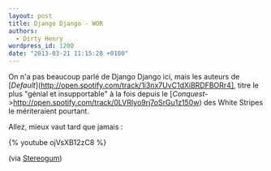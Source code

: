 ```yaml
---
layout: post
title: Django Django - WOR
authors:
  - Dirty Henry
wordpress_id: 1200
date: "2013-03-21 11:15:28 +0100"
---
```


On n'a pas beaucoup parlé de Django Django ici, mais les auteurs de
[*Default*](http://open.spotify.com/track/1i3nx7UvC1dXiBRDFBORr4], titre le plus
"génial et insupportable" à la fois depuis le
[_Conquest_->http://open.spotify.com/track/0LVRIyo9rj7oSrGu1z150w) des White
Stripes le mériteraient pourtant.

Allez, mieux vaut tard que jamais :

{% youtube ojVsXB12zC8 %}

(via [Stereogum](http://stereogum.com/1290961/django-django-wor-video/video/))
